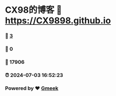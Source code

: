# CX98的博客 :link: https://CX9898.github.io 
### :page_facing_up: [3](https://CX9898.github.io/tag.html) 
### :speech_balloon: 0 
### :hibiscus: 17906 
### :alarm_clock: 2024-07-03 16:52:23 
### Powered by :heart: [Gmeek](https://github.com/Meekdai/Gmeek)
